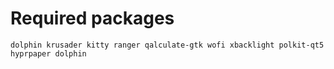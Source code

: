 # Required packages

```
dolphin krusader kitty ranger qalculate-gtk wofi xbacklight polkit-qt5 hyprpaper dolphin
```
